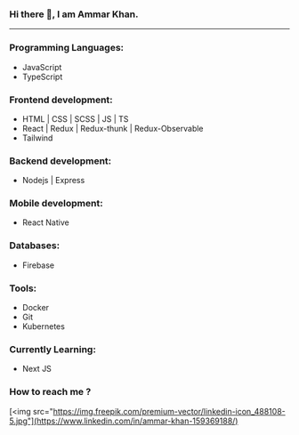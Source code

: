 ### Hi there 👋, I am Ammar Khan.
<hr />

### Programming Languages:
- JavaScript
- TypeScript

### Frontend development:
- HTML | CSS | SCSS | JS | TS
- React | Redux | Redux-thunk | Redux-Observable
- Tailwind

### Backend development:
- Nodejs | Express

### Mobile development:
- React Native

### Databases:
- Firebase

### Tools:
- Docker
- Git
- Kubernetes

### Currently Learning:
- Next JS

### How to reach me ?

[<img src="https://img.freepik.com/premium-vector/linkedin-icon_488108-5.jpg"](https://www.linkedin.com/in/ammar-khan-159369188/)
